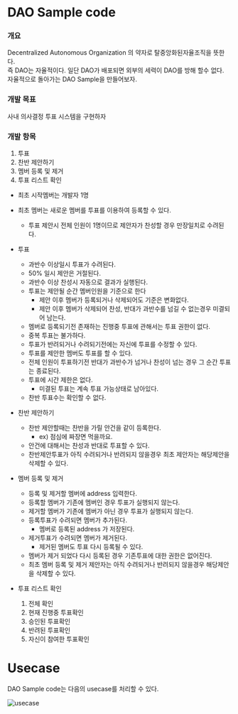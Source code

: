 # DAO Sample code
### 개요
Decentralized Autonomous Organization 의 약자로 탈중앙화된자율조직을 뜻한다.<br>
즉 DAO는 자율적이다. 일단 DAO가 배포되면 외부의 세력이 DAO를 방해 할수 없다.
자율적으로 돌아가는 DAO Sample을 만들어보자.

### 개발 목표
사내 의사결정 투표 시스템을 구현하자<br>



### 개발 항목
1. 투표
2. 찬반 제안하기
3. 멤버 등록 및 제거
4. 투표 리스트 확인


* 최초 시작멤버는 개발자 1명
* 최초 멤버는 새로운 멤버를 투표를 이용하여 등록할 수 있다.
    * 투표 제안시 전체 인원이 1명이므로 제안자가 찬성할 경우 만장일치로 수려된다.
    
* 투표

    * 과반수 이상일시 투표가 수려된다.
    * 50% 일시 제안은 거절된다.
    * 과반수 이상 찬성시 자동으로 결과가 실행된다.
    * 투표는 제안될 순간 멤버인원을 기준으로 한다
        * 제안 이후 멤버가 등록되거나 삭제되어도 기준은 변화없다.
        * 제안 이후 멤버가 삭제되어 찬성, 반대가 과반수를 넘길 수 없는경우 미결되어 남는다.
    * 멤버로 등록되기전 존재하는 진행중 투표에 관해서는 투표 권한이 없다.
    * 중복 투표는 불가하다.
    * 투표가 반려되거나 수려되기전에는 자신에 투표를 수정할 수 있다.
    * 투표를 제안한 멤버도 투표를 할 수 있다.
    * 전체 인원이 투표하기전 반대가 과반수가 넘거나 찬성이 넘는 경우 그 순간 투표는 종료된다.
    * 투표에 시간 제한은 없다.
        * 미결된 투표는 계속 투표 가능상태로 남아있다.
    * 찬반 투표수는 확인할 수 없다. 
    

* 찬반 제안하기

    * 찬반 제안할때는 찬반을 가릴 안건을 같이 등록한다.
        * ex) 점심에 짜장면 먹을까요.
    * 안건에 대해서는 찬성과 반대로 투표할 수 있다.
    * 찬반제안투표가 아직 수려되거나 반려되지 않을경우 최초 제안자는 해당제안을 삭제할 수 있다.
    
    
* 멤버 등록 및 제거

    * 등록 및 제거할 멤버에 address 입력한다.
    * 등록할 멤버가 기존에 멤버인 경우 투표가 실행되지 않는다.
    * 제거할 멤버가 기존에 멤버가 아닌 경우 투표가 실행되지 않는다.
    * 등록투표가 수려되면 멤버가 추가된다.
        * 멤버로 등록된 address 가 저장된다.
    * 제거투표가 수려되면 멤버가 제거된다.
        * 제거된 멤버도 투표 다시 등록될 수 있다.
    * 멤버가 제거 되었다 다시 등록된 경우 기존투표에 대한 권한은 없어진다.
    * 최초 멤버 등록 및 제거 제안자는 아직 수려되거나 반려되지 않을경우 해당제안을 삭제할 수 있다.
  
* 투표 리스트 확인
    
    1. 전체 확인
    2. 현재 진행중 투표확인
    3. 승인된 투표확인
    4. 반려된 투표확인
    5. 자신이 참여한 투표확인
    
       

# Usecase
DAO Sample code는 다음의 usecase를 처리할 수 있다.

![usecase](./img/dao_00.png)

